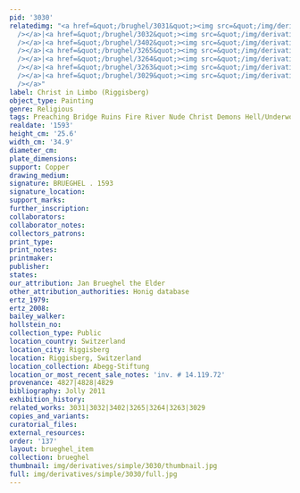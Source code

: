 ```yaml
---
pid: '3030'
relatedimg: "<a href=&quot;/brughel/3031&quot;><img src=&quot;/img/derivatives/simple/3031/thumbnail.jpg&quot;
  /></a>|<a href=&quot;/brughel/3032&quot;><img src=&quot;/img/derivatives/simple/3032/thumbnail.jpg&quot;
  /></a>|<a href=&quot;/brughel/3402&quot;><img src=&quot;/img/derivatives/simple/3402/thumbnail.jpg&quot;
  /></a>|<a href=&quot;/brughel/3265&quot;><img src=&quot;/img/derivatives/simple/3265/thumbnail.jpg&quot;
  /></a>|<a href=&quot;/brughel/3264&quot;><img src=&quot;/img/derivatives/simple/3264/thumbnail.jpg&quot;
  /></a>|<a href=&quot;/brughel/3263&quot;><img src=&quot;/img/derivatives/simple/3263/thumbnail.jpg&quot;
  /></a>|<a href=&quot;/brughel/3029&quot;><img src=&quot;/img/derivatives/simple/3029/thumbnail.jpg&quot;
  /></a>"
label: Christ in Limbo (Riggisberg)
object_type: Painting
genre: Religious
tags: Preaching Bridge Ruins Fire River Nude Christ Demons Hell/Underworld New_Testament
realdate: '1593'
height_cm: '25.6'
width_cm: '34.9'
diameter_cm: 
plate_dimensions: 
support: Copper
drawing_medium: 
signature: BRUEGHEL . 1593
signature_location: 
support_marks: 
further_inscription: 
collaborators: 
collaborator_notes: 
collectors_patrons: 
print_type: 
print_notes: 
printmaker: 
publisher: 
states: 
our_attribution: Jan Brueghel the Elder
other_attribution_authorities: Honig database
ertz_1979: 
ertz_2008: 
bailey_walker: 
hollstein_no: 
collection_type: Public
location_country: Switzerland
location_city: Riggisberg
location: Riggisberg, Switzerland
location_collection: Abegg-Stiftung
location_or_most_recent_sale_notes: 'inv. # 14.119.72'
provenance: 4827|4828|4829
bibliography: Jolly 2011
exhibition_history: 
related_works: 3031|3032|3402|3265|3264|3263|3029
copies_and_variants: 
curatorial_files: 
external_resources: 
order: '137'
layout: brueghel_item
collection: brueghel
thumbnail: img/derivatives/simple/3030/thumbnail.jpg
full: img/derivatives/simple/3030/full.jpg
---
```


